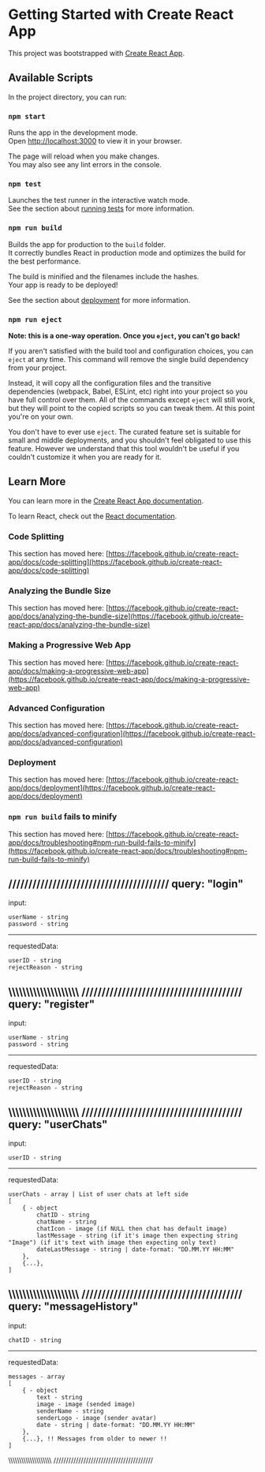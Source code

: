# Getting Started with Create React App

This project was bootstrapped with [Create React App](https://github.com/facebook/create-react-app).

## Available Scripts

In the project directory, you can run:

### `npm start`

Runs the app in the development mode.\
Open [http://localhost:3000](http://localhost:3000) to view it in your browser.

The page will reload when you make changes.\
You may also see any lint errors in the console.

### `npm test`

Launches the test runner in the interactive watch mode.\
See the section about [running tests](https://facebook.github.io/create-react-app/docs/running-tests) for more information.

### `npm run build`

Builds the app for production to the `build` folder.\
It correctly bundles React in production mode and optimizes the build for the best performance.

The build is minified and the filenames include the hashes.\
Your app is ready to be deployed!

See the section about [deployment](https://facebook.github.io/create-react-app/docs/deployment) for more information.

### `npm run eject`

**Note: this is a one-way operation. Once you `eject`, you can't go back!**

If you aren't satisfied with the build tool and configuration choices, you can `eject` at any time. This command will remove the single build dependency from your project.

Instead, it will copy all the configuration files and the transitive dependencies (webpack, Babel, ESLint, etc) right into your project so you have full control over them. All of the commands except `eject` will still work, but they will point to the copied scripts so you can tweak them. At this point you're on your own.

You don't have to ever use `eject`. The curated feature set is suitable for small and middle deployments, and you shouldn't feel obligated to use this feature. However we understand that this tool wouldn't be useful if you couldn't customize it when you are ready for it.

## Learn More

You can learn more in the [Create React App documentation](https://facebook.github.io/create-react-app/docs/getting-started).

To learn React, check out the [React documentation](https://reactjs.org/).

### Code Splitting

This section has moved here: [https://facebook.github.io/create-react-app/docs/code-splitting](https://facebook.github.io/create-react-app/docs/code-splitting)

### Analyzing the Bundle Size

This section has moved here: [https://facebook.github.io/create-react-app/docs/analyzing-the-bundle-size](https://facebook.github.io/create-react-app/docs/analyzing-the-bundle-size)

### Making a Progressive Web App

This section has moved here: [https://facebook.github.io/create-react-app/docs/making-a-progressive-web-app](https://facebook.github.io/create-react-app/docs/making-a-progressive-web-app)

### Advanced Configuration

This section has moved here: [https://facebook.github.io/create-react-app/docs/advanced-configuration](https://facebook.github.io/create-react-app/docs/advanced-configuration)

### Deployment

This section has moved here: [https://facebook.github.io/create-react-app/docs/deployment](https://facebook.github.io/create-react-app/docs/deployment)

### `npm run build` fails to minify

This section has moved here: [https://facebook.github.io/create-react-app/docs/troubleshooting#npm-run-build-fails-to-minify](https://facebook.github.io/create-react-app/docs/troubleshooting#npm-run-build-fails-to-minify)

////////////////////////////////////////
query: "login"
-----------------------
input: 

    userName - string
    password - string
-----------------------
requestedData:

    userID - string
    rejectReason - string
\\\\\\\\\\\\\\\\\\\\\\\\\\\\\\\\\\\\\\\\
////////////////////////////////////////
query: "register"
-----------------------
input: 

    userName - string
    password - string
-----------------------
requestedData:

    userID - string
    rejectReason - string
\\\\\\\\\\\\\\\\\\\\\\\\\\\\\\\\\\\\\\\\
////////////////////////////////////////
query: "userChats"
-----------------------
input: 
    
    userID - string
-----------------------
requestedData:

    userChats - array | List of user chats at left side
    [
        { - object
            chatID - string
            chatName - string
            chatIcon - image (if NULL then chat has default image)
            lastMessage - string (if it's image then expecting string "Image") (if it's text with image then expecting only text)
            dateLastMessage - string | date-format: "DD.MM.YY HH:MM"
        },        
        {...},
    ]
\\\\\\\\\\\\\\\\\\\\\\\\\\\\\\\\\\\\\\\\
////////////////////////////////////////
query: "messageHistory"
---------------------
input:

    chatID - string
---------------------
requestedData:
    
    messages - array
    [
        { - object
            text - string 
            image - image (sended image)
            senderName - string
            senderLogo - image (sender avatar)
            date - string | date-format: "DD.MM.YY HH:MM"
        },
        {...}, !! Messages from older to newer !!
    ]
\\\\\\\\\\\\\\\\\\\\\\\\\\\\\\\\\\\\\\\\
////////////////////////////////////////